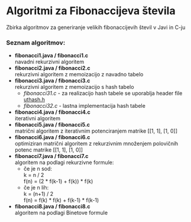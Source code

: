# Algoritmi za Fibonaccijeva števila
Zbirka algoritmov za generiranje velikih fibonaccijevih števil v Javi in C-ju
### Seznam algoritmov:
- **fibonacci1.java / fibonacci1.c**<br/>
  navadni rekurzivni algoritem
- **fibonacci2.java / fibonacci2.c**<br/>
  rekurzivni algoritem z memoizacijo z navadno tabelo
- **fibonacci3.java / fibonacci3.c**<br/>
  rekurzivni algoritem z memoizacijo s hash tabelo<br/>
  - *fibonacci31.c* - za realizacijo hash tabele se uporablja header file [uthash.h](https://troydhanson.github.io/uthash/)
  - *fibonacci32.c* - lastna implementacija hash tabele
- **fibonacci4.java / fibonacci4.c**<br/>
  iterativni algoritem
- **fibonacci5.java / fibonacci5.c**<br/>
  matrični algoritem z iterativnim potenciranjem matrike [[1, 1], [1, 0]]
- **fibonacci6.java / fibonacci6.c**<br/>
  optimiziran matrični algoritem  z rekurzivnim množenjem polovičnih potenc matrike [[1, 1], [1, 0]]
- **fibonacci7.java / fibonacci7.c**<br/>
  algoritem na podlagi rekurzivne formule:<br/>
    - če je n sod:<br/>
      k = n / 2<br/>
      f(n) = (2 * f(k-1) + f(k)) * f(k)
    - če je n lih:<br/>
      k = (n+1) / 2<br/>
      f(n) = f(k) * f(k) + f(k-1) * f(k-1)
- **fibonacci8.java / fibonacci8.c**<br/>
  algoritem na podlagi Binetove formule
